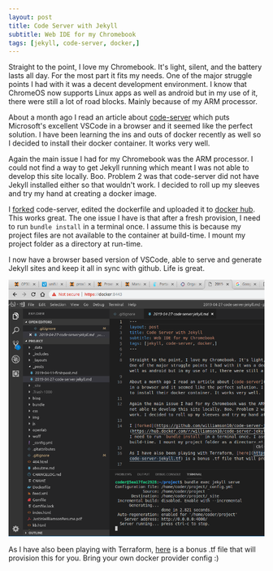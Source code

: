 ```yaml
---
layout: post
title: Code Server with Jekyll
subtitle: Web IDE for my Chromebook
tags: [jekyll, code-server, docker,]
---
```


Straight to the point, I love my Chromebook. It's light, silent, and the battery lasts all day. For the most part it fits my needs. One of the major struggle points I had with it was a decent development environment. I know that ChromeOS now supports Linux apps as well as android but in my use of it, there were still a lot of road blocks. Mainly because of my ARM processor.  

About a month ago I read an article about [code-server](https://github.com/cdr/code-server) which puts Microsoft's excellent VSCode in a browser and it seemed like the perfect solution. I have been learning the ins and outs of docker recently as well so I decided to install their docker container. It works very well. 

Again the main issue I had for my Chromebook was the ARM processor. I could not find a way to get Jekyll running which meant I was not able to develop this site locally. Boo. Problem 2 was that code-server did not have Jekyll installed either so that wouldn't work. I decided to roll up my sleeves and try my hand at creating a docker image. 

I [forked](https://github.com/williamson10/code-server-jekyll) code-server, edited the dockerfile and uploaded it to [docker hub](https://hub.docker.com/r/williamson10/code-server-jekyll). This works great. The one issue I have is that after a fresh provision, I need to run `bundle install` in a terminal once. I assume this is because my project files are not available to the container at build-time. I mount my project folder as a directory at run-time.

I now have a browser based version of VSCode, able to serve and generate Jekyll sites and keep it all in sync with github. Life is great.

![alt text](/img/2019-04-27/code-server.png "CodeServer with Jekyll")

As I have also been playing with Terraform, [here](https://raw.githubusercontent.com/williamson10/terraform-docker-lab/master/code-server-jekyll.tf) is a bonus .tf file that will provision this for you. Bring your own docker provider config :)
